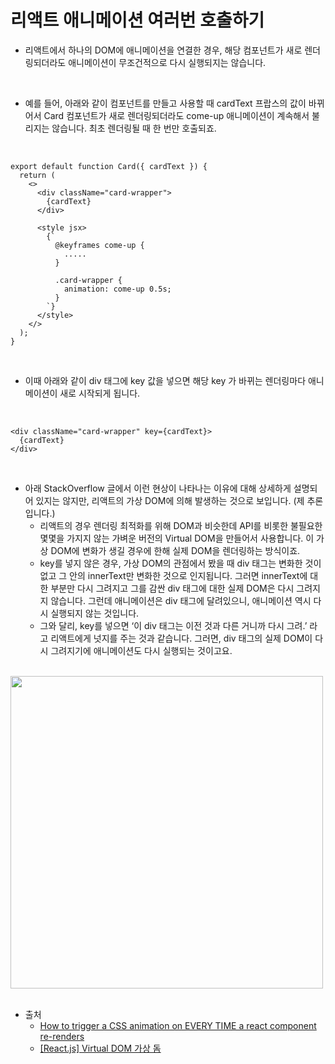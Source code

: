 # 리액트 애니메이션 여러번 호출하기

- 리액트에서 하나의 DOM에 애니메이션을 연결한 경우, 해당 컴포넌트가 새로 렌더링되더라도 애니메이션이 무조건적으로 다시 실행되지는 않습니다.

<br />

- 예를 들어, 아래와 같이 컴포넌트를 만들고 사용할 때 cardText 프랍스의 값이 바뀌어서 Card 컴포넌트가 새로 렌더링되더라도 come-up 애니메이션이 계속해서 불리지는 않습니다. 최초 렌더링될 때 한 번만 호출되죠.

<br />

```
export default function Card({ cardText }) {
  return (
    <>
      <div className="card-wrapper">
        {cardText}
      </div>

      <style jsx>
        {`
          @keyframes come-up {
            .....
          }

          .card-wrapper {
            animation: come-up 0.5s;
          }
        `}
      </style>
    </>
  );
}
```

<br />

- 이때 아래와 같이 div 태그에 key 값을 넣으면 해당 key 가 바뀌는 렌더링마다 애니메이션이 새로 시작되게 됩니다.

<br />

```
<div className="card-wrapper" key={cardText}>
  {cardText}
</div>
```

<br />

- 아래 StackOverflow 글에서 이런 현상이 나타나는 이유에 대해 상세하게 설명되어 있지는 않지만, 리액트의 가상 DOM에 의해 발생하는 것으로 보입니다. (제 추론입니다.)
  - 리액트의 경우 렌더링 최적화를 위해 DOM과 비슷한데 API를 비롯한 불필요한 몇몇을 가지지 않는 가벼운 버전의 Virtual DOM을 만들어서 사용합니다. 이 가상 DOM에 변화가 생길 경우에 한해 실제 DOM을 렌더링하는 방식이죠.
  - key를 넣지 않은 경우, 가상 DOM의 관점에서 봤을 때 div 태그는 변화한 것이 없고 그 안의 innerText만 변화한 것으로 인지됩니다. 그러면 innerText에 대한 부분만 다시 그려지고 그를 감싼 div 태그에 대한 실제 DOM은 다시 그려지지 않습니다. 그런데 애니메이션은 div 태그에 달려있으니, 애니메이션 역시 다시 실행되지 않는 것입니다.
  - 그와 달리, key를 넣으면 ‘이 div 태그는 이전 것과 다른 거니까 다시 그려.’ 라고 리액트에게 넛지를 주는 것과 같습니다. 그러면, div 태그의 실제 DOM이 다시 그려지기에 애니메이션도 다시 실행되는 것이고요.

<br />
 
<img src="https://github.com/muilyang12/what_i_studied/assets/78548830/77dc6830-1120-43bc-9677-d85cf23e6dd4" width=500 />

<br />
<br />

- 출처
  - [How to trigger a CSS animation on EVERY TIME a react component re-renders](<[https://www.youtube.com/watch?v=7RiMu2DQrb4&ab_channel=%EC%9A%B0%EC%95%84%ED%95%9C%ED%85%8C%ED%81%AC](https://stackoverflow.com/questions/63186710/how-to-trigger-a-css-animation-on-every-time-a-react-component-re-renders)https://stackoverflow.com/questions/63186710/how-to-trigger-a-css-animation-on-every-time-a-react-component-re-renders>)
  - [[React.js] Virtual DOM 가상 돔](<[https://www.frontendinterviewhandbook.com/coding/javascript-utility-function](https://velog.io/@minbr0ther/React.js-Virtual-DOM-%EA%B0%80%EC%83%81-%EB%8F%94)https://velog.io/@minbr0ther/React.js-Virtual-DOM-%EA%B0%80%EC%83%81-%EB%8F%94>)
